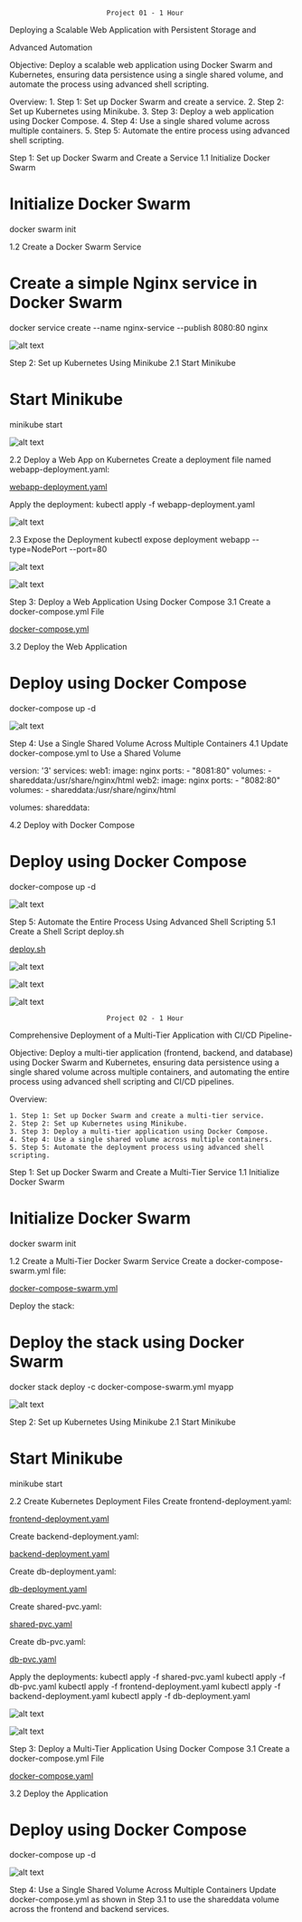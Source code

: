                             Project 01 - 1 Hour

Deploying a Scalable Web Application with Persistent Storage and 

Advanced Automation

Objective:
Deploy a scalable web application using Docker Swarm and Kubernetes, ensuring data persistence using a single shared volume, and automate the process using advanced shell scripting.

Overview:
    1. Step 1: Set up Docker Swarm and create a service.
    2. Step 2: Set up Kubernetes using Minikube.
    3. Step 3: Deploy a web application using Docker Compose.
    4. Step 4: Use a single shared volume across multiple containers.
    5. Step 5: Automate the entire process using advanced shell scripting.

Step 1: Set up Docker Swarm and Create a Service
1.1 Initialize Docker Swarm

# Initialize Docker Swarm
docker swarm init

1.2 Create a Docker Swarm Service

# Create a simple Nginx service in Docker Swarm
docker service create --name nginx-service --publish 8080:80 nginx

![alt text](img/image1.png)

Step 2: Set up Kubernetes Using Minikube
2.1 Start Minikube

# Start Minikube
minikube start

![alt text](img/image2.png)

2.2 Deploy a Web App on Kubernetes
Create a deployment file named webapp-deployment.yaml:

[webapp-deployment.yaml](Project01/webapp-deployment.yaml)

Apply the deployment:
kubectl apply -f webapp-deployment.yaml

![alt text](img/image3.png)

2.3 Expose the Deployment
kubectl expose deployment webapp --type=NodePort --port=80

![alt text](img/image4.png)

![alt text](img/image5.png)

Step 3: Deploy a Web Application Using Docker Compose
3.1 Create a docker-compose.yml File

[docker-compose.yml](Project01/docker-compose.yaml)

3.2 Deploy the Web Application

# Deploy using Docker Compose
docker-compose up -d

![alt text](img/image6.png)

Step 4: Use a Single Shared Volume Across Multiple Containers
4.1 Update docker-compose.yml to Use a Shared Volume

version: '3'
services:
  web1:
    image: nginx
    ports:
      - "8081:80"
    volumes:
      - shareddata:/usr/share/nginx/html
  web2:
    image: nginx
    ports:
      - "8082:80"
    volumes:
      - shareddata:/usr/share/nginx/html

volumes:
  shareddata:

4.2 Deploy with Docker Compose

# Deploy using Docker Compose
docker-compose up -d

![alt text](img/image7.png)

Step 5: Automate the Entire Process Using Advanced Shell Scripting
5.1 Create a Shell Script deploy.sh

[deploy.sh](Project01/deploy.sh)

![alt text](img/image8.png)

![alt text](img/image9.png)

![alt text](img/image10.png)


            


                            Project 02 - 1 Hour

Comprehensive Deployment of a Multi-Tier Application with CI/CD Pipeline-

Objective:
Deploy a multi-tier application (frontend, backend, and database) using Docker Swarm and Kubernetes, ensuring data persistence using a single shared volume across multiple containers, and automating the entire process using advanced shell scripting and CI/CD pipelines.

Overview:

    1. Step 1: Set up Docker Swarm and create a multi-tier service.
    2. Step 2: Set up Kubernetes using Minikube.
    3. Step 3: Deploy a multi-tier application using Docker Compose.
    4. Step 4: Use a single shared volume across multiple containers.
    5. Step 5: Automate the deployment process using advanced shell scripting.

Step 1: Set up Docker Swarm and Create a Multi-Tier Service
1.1 Initialize Docker Swarm

# Initialize Docker Swarm
docker swarm init

1.2 Create a Multi-Tier Docker Swarm Service
Create a docker-compose-swarm.yml file:

[docker-compose-swarm.yml](Project02/docker-compose-swarm.yml)

Deploy the stack:
# Deploy the stack using Docker Swarm
docker stack deploy -c docker-compose-swarm.yml myapp

![alt text](img/image12.png)


Step 2: Set up Kubernetes Using Minikube
2.1 Start Minikube

# Start Minikube
minikube start

2.2 Create Kubernetes Deployment Files
Create frontend-deployment.yaml:

[frontend-deployment.yaml](Project02/frontend-deployment.yaml)

Create backend-deployment.yaml:

[backend-deployment.yaml](Project02/backend-deployment.yaml)

Create db-deployment.yaml:

[db-deployment.yaml](Project02/db-deployment.yaml)

Create shared-pvc.yaml:

[shared-pvc.yaml](Project02/shared-pvc.yaml)

Create db-pvc.yaml:

[db-pvc.yaml](Project02/db-pvc.yaml)

Apply the deployments:
kubectl apply -f shared-pvc.yaml
kubectl apply -f db-pvc.yaml
kubectl apply -f frontend-deployment.yaml
kubectl apply -f backend-deployment.yaml
kubectl apply -f db-deployment.yaml

![alt text](img/image13.png)

![alt text](img/image14.png)

Step 3: Deploy a Multi-Tier Application Using Docker Compose
3.1 Create a docker-compose.yml File

[docker-compose.yaml](Project02/docker-compose.yml)

3.2 Deploy the Application

# Deploy using Docker Compose
docker-compose up -d

![alt text](img/image15.png)

Step 4: Use a Single Shared Volume Across Multiple Containers
Update docker-compose.yml as shown in Step 3.1 to use the shareddata volume across the frontend and backend services.
